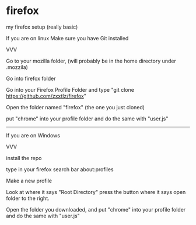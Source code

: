 # firefox
my firefox setup (really basic)

If you are on linux
Make sure you have Git installed

VVV

Go to your mozilla folder, (will probably be in the home directory under .mozzila)

Go into firefox folder

Go into your Firefox Profile Folder and type "git clone https://github.com/zxxtlz/firefox" 

Open the folder named "firefox" (the one you just cloned)

put "chrome" into your profile folder and do the same with "user.js"


__________________________________


If you are on Windows

VVV

install the repo

type in your firefox search bar about:profiles

Make a new profile

Look at where it says "Root Directory" press the button where it says open folder to the right.

Open the folder you downloaded, and put "chrome" into your profile folder and do the same with "user.js"
